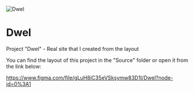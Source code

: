 ![Dwel](https://telegra.ph/file/241f065f27dcfbe85f8e5.png)

# Dwel

Project "Dwel" - Real site that I created from the layout

You can find the layout of this project in the "Source" folder or open it from the link below:

https://www.figma.com/file/gLuH8iC35eVSksymw83D1I/Dwel?node-id=0%3A1